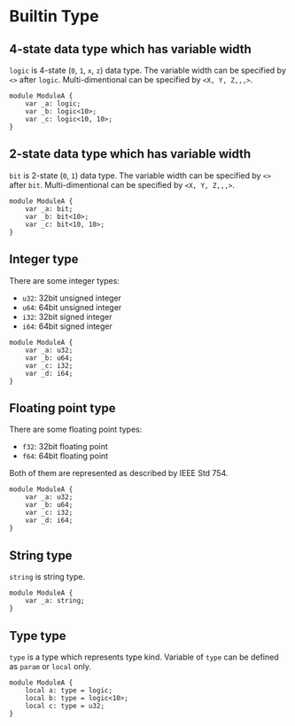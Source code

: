 # Builtin Type

## 4-state data type which has variable width

`logic` is 4-state (`0`, `1`, `x`, `z`) data type.
The variable width can be specified by `<>` after `logic`.
Multi-dimentional can be specified by `<X, Y, Z,,,>`.

```veryl,playground
module ModuleA {
    var _a: logic;
    var _b: logic<10>;
    var _c: logic<10, 10>;
}
```

## 2-state data type which has variable width

`bit` is 2-state (`0`, `1`) data type.
The variable width can be specified by `<>` after `bit`.
Multi-dimentional can be specified by `<X, Y, Z,,,>`.

```veryl,playground
module ModuleA {
    var _a: bit;
    var _b: bit<10>;
    var _c: bit<10, 10>;
}
```

## Integer type

There are some integer types:

* `u32`: 32bit unsigned integer
* `u64`: 64bit unsigned integer
* `i32`: 32bit signed integer
* `i64`: 64bit signed integer

```veryl,playground
module ModuleA {
    var _a: u32;
    var _b: u64;
    var _c: i32;
    var _d: i64;
}
```

## Floating point type

There are some floating point types:

* `f32`: 32bit floating point
* `f64`: 64bit floating point

Both of them are represented as described by IEEE Std 754.

```veryl,playground
module ModuleA {
    var _a: u32;
    var _b: u64;
    var _c: i32;
    var _d: i64;
}
```

## String type

`string` is string type.

```veryl,playground
module ModuleA {
    var _a: string;
}
```

## Type type

`type` is a type which represents type kind.
Variable of `type` can be defined as `param` or `local` only.

```veryl,playground
module ModuleA {
    local a: type = logic;
    local b: type = logic<10>;
    local c: type = u32;
}
```

